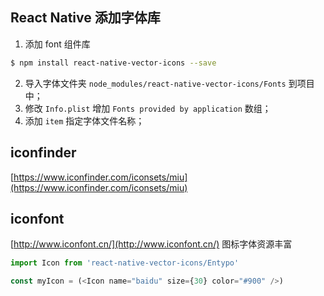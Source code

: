 ## React Native 添加字体库
1. 添加 font 组件库
```sh
$ npm install react-native-vector-icons --save
```

2. 导入字体文件夹 `node_modules/react-native-vector-icons/Fonts` 到项目中；
3. 修改 `Info.plist` 增加 `Fonts provided by application` 数组；
4. 添加 `item` 指定字体文件名称；
## iconfinder
[https://www.iconfinder.com/iconsets/miu](https://www.iconfinder.com/iconsets/miu)
## iconfont
[http://www.iconfont.cn/](http://www.iconfont.cn/) 图标字体资源丰富

```js
import Icon from 'react-native-vector-icons/Entypo'

const myIcon = (<Icon name="baidu" size={30} color="#900" />)
```
